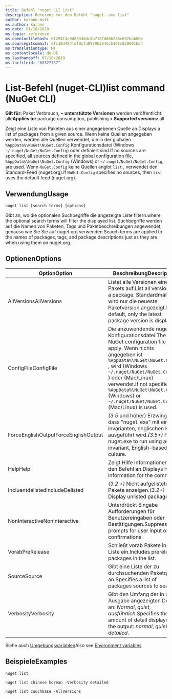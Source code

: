 ```yaml
---
title: Befehl "nuget CLI List"
description: Referenz für den Befehl "nuget. exe list"
author: karann-msft
ms.author: karann
ms.date: 01/18/2018
ms.topic: reference
ms.openlocfilehash: 61294f4c9d85336dc8b718fd66b236c692bab00e
ms.sourcegitcommit: efc18d484fdf0c7a8979b564dcb191c030601bb4
ms.translationtype: MT
ms.contentlocale: de-DE
ms.lasthandoff: 07/18/2019
ms.locfileid: "68327737"
---
```

# <a name="list-command-nuget-cli"></a><span data-ttu-id="03693-103">List-Befehl (nuget-CLI)</span><span class="sxs-lookup"><span data-stu-id="03693-103">list command (NuGet CLI)</span></span>

<span data-ttu-id="03693-104">**Gilt für:** Paket Verbrauch, &bullet; **unterstützte Versionen** werden veröffentlicht: alle</span><span class="sxs-lookup"><span data-stu-id="03693-104">**Applies to:** package consumption, publishing &bullet; **Supported versions:** all</span></span>

<span data-ttu-id="03693-105">Zeigt eine Liste von Paketen aus einer angegebenen Quelle an.</span><span class="sxs-lookup"><span data-stu-id="03693-105">Displays a list of packages from a given source.</span></span> <span data-ttu-id="03693-106">Wenn keine Quellen angegeben werden, werden alle Quellen verwendet, die in der globalen `%AppData%\NuGet\NuGet.Config` Konfigurationsdatei (Windows `~/.nuget/NuGet/NuGet.Config`) oder definiert sind.</span><span class="sxs-lookup"><span data-stu-id="03693-106">If no sources are specified, all sources defined in the global configuration file, `%AppData%\NuGet\NuGet.Config` (Windows) or `~/.nuget/NuGet/NuGet.Config`, are used.</span></span> <span data-ttu-id="03693-107">Wenn `NuGet.Config` keine Quellen angibt `list` , verwendet den Standard-Feed (nuget.org).</span><span class="sxs-lookup"><span data-stu-id="03693-107">If `NuGet.Config` specifies no sources, then `list` uses the default feed (nuget.org).</span></span>

## <a name="usage"></a><span data-ttu-id="03693-108">Verwendung</span><span class="sxs-lookup"><span data-stu-id="03693-108">Usage</span></span>

```cli
nuget list [search terms] [options]
```

<span data-ttu-id="03693-109">Gibt an, wo die optionalen Suchbegriffe die angezeigte Liste filtern.</span><span class="sxs-lookup"><span data-stu-id="03693-109">where the optional search terms will filter the displayed list.</span></span> <span data-ttu-id="03693-110">Suchbegriffe werden auf die Namen von Paketen, Tags und Paketbeschreibungen angewendet, genauso wie Sie Sie auf nuget.org verwenden.</span><span class="sxs-lookup"><span data-stu-id="03693-110">Search terms are applied to the names of packages, tags, and package descriptions just as they are when using them on nuget.org.</span></span>

## <a name="options"></a><span data-ttu-id="03693-111">Optionen</span><span class="sxs-lookup"><span data-stu-id="03693-111">Options</span></span>

| <span data-ttu-id="03693-112">Option</span><span class="sxs-lookup"><span data-stu-id="03693-112">Option</span></span> | <span data-ttu-id="03693-113">Beschreibung</span><span class="sxs-lookup"><span data-stu-id="03693-113">Description</span></span> |
| --- | --- |
| <span data-ttu-id="03693-114">AllVersions</span><span class="sxs-lookup"><span data-stu-id="03693-114">AllVersions</span></span> | <span data-ttu-id="03693-115">Listet alle Versionen eines Pakets auf.</span><span class="sxs-lookup"><span data-stu-id="03693-115">List all versions of a package.</span></span> <span data-ttu-id="03693-116">Standardmäßig wird nur die neueste Paketversion angezeigt.</span><span class="sxs-lookup"><span data-stu-id="03693-116">By default, only the latest package version is displayed.</span></span> |
| <span data-ttu-id="03693-117">ConfigFile</span><span class="sxs-lookup"><span data-stu-id="03693-117">ConfigFile</span></span> | <span data-ttu-id="03693-118">Die anzuwendende nuget-Konfigurationsdatei.</span><span class="sxs-lookup"><span data-stu-id="03693-118">The NuGet configuration file to apply.</span></span> <span data-ttu-id="03693-119">Wenn nichts angegeben ist `%AppData%\NuGet\NuGet.Config` , wird (Windows `~/.nuget/NuGet/NuGet.Config` ) oder (Mac/Linux) verwendet.</span><span class="sxs-lookup"><span data-stu-id="03693-119">If not specified, `%AppData%\NuGet\NuGet.Config` (Windows) or `~/.nuget/NuGet/NuGet.Config` (Mac/Linux) is used.</span></span>|
| <span data-ttu-id="03693-120">ForceEnglishOutput</span><span class="sxs-lookup"><span data-stu-id="03693-120">ForceEnglishOutput</span></span> | <span data-ttu-id="03693-121">*(3.5* und höher) Erzwingt, dass "nuget. exe" mit einer invarianten, englischen Kultur ausgeführt wird.</span><span class="sxs-lookup"><span data-stu-id="03693-121">*(3.5+)* Forces nuget.exe to run using an invariant, English-based culture.</span></span> |
| <span data-ttu-id="03693-122">Help</span><span class="sxs-lookup"><span data-stu-id="03693-122">Help</span></span> | <span data-ttu-id="03693-123">Zeigt Hilfe Informationen für den Befehl an.</span><span class="sxs-lookup"><span data-stu-id="03693-123">Displays help information for the command.</span></span> |
| <span data-ttu-id="03693-124">Incluentdelisted</span><span class="sxs-lookup"><span data-stu-id="03693-124">IncludeDelisted</span></span> | <span data-ttu-id="03693-125">*(3.2 +)* Nicht aufgelistete Pakete anzeigen.</span><span class="sxs-lookup"><span data-stu-id="03693-125">*(3.2+)* Display unlisted packages.</span></span> |
| <span data-ttu-id="03693-126">NonInteractive</span><span class="sxs-lookup"><span data-stu-id="03693-126">NonInteractive</span></span> | <span data-ttu-id="03693-127">Unterdrückt Eingabe Aufforderungen für Benutzereingaben oder Bestätigungen.</span><span class="sxs-lookup"><span data-stu-id="03693-127">Suppresses prompts for user input or confirmations.</span></span> |
| <span data-ttu-id="03693-128">Vorab</span><span class="sxs-lookup"><span data-stu-id="03693-128">PreRelease</span></span> | <span data-ttu-id="03693-129">Schließt vorab Pakete in die Liste ein.</span><span class="sxs-lookup"><span data-stu-id="03693-129">Includes prerelease packages in the list.</span></span> |
| <span data-ttu-id="03693-130">Source</span><span class="sxs-lookup"><span data-stu-id="03693-130">Source</span></span> | <span data-ttu-id="03693-131">Gibt eine Liste der zu durchsuchenden Paketquellen an.</span><span class="sxs-lookup"><span data-stu-id="03693-131">Specifies a list of packages sources to search.</span></span> |
| <span data-ttu-id="03693-132">Verbosity</span><span class="sxs-lookup"><span data-stu-id="03693-132">Verbosity</span></span> | <span data-ttu-id="03693-133">Gibt den Umfang der in der Ausgabe angezeigten Details an: *Normal*, *quiet*, *ausführlich*.</span><span class="sxs-lookup"><span data-stu-id="03693-133">Specifies the amount of detail displayed in the output: *normal*, *quiet*, *detailed*.</span></span> |

<span data-ttu-id="03693-134">Siehe auch [Umgebungsvariablen](cli-ref-environment-variables.md)</span><span class="sxs-lookup"><span data-stu-id="03693-134">Also see [Environment variables](cli-ref-environment-variables.md)</span></span>

## <a name="examples"></a><span data-ttu-id="03693-135">Beispiele</span><span class="sxs-lookup"><span data-stu-id="03693-135">Examples</span></span>

```cli
nuget list

nuget list chinese korean -Verbosity detailed

nuget list couchbase -AllVersions
```
